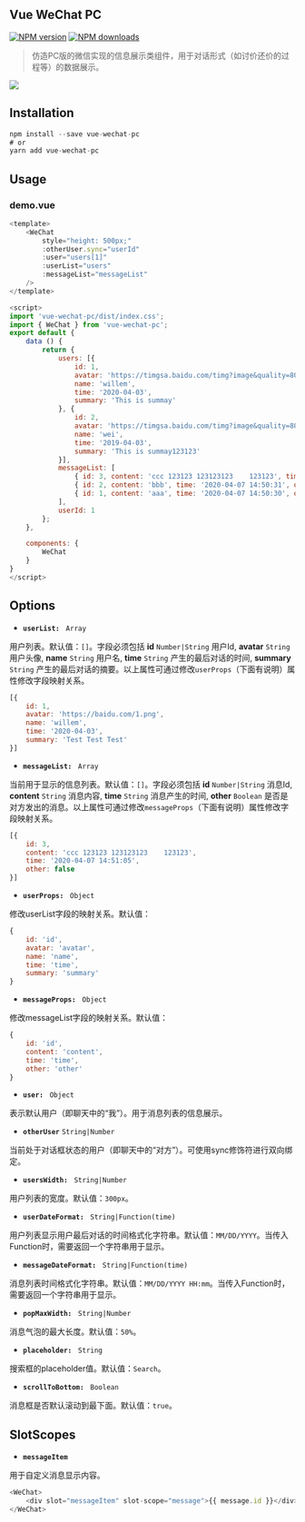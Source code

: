## Vue WeChat PC
[![NPM version](https://img.shields.io/npm/v/vue-wechat-pc.svg?style=flat)](https://npmjs.com/package/vue-wechat-pc)
[![NPM downloads](https://img.shields.io/npm/dm/vue-wechat-pc.svg?style=flat)](https://npmjs.com/package/vue-wechat-pc)
> 仿造PC版的微信实现的信息展示类组件，用于对话形式（如讨价还价的过程等）的数据展示。

![](https://assets-cdn.99plas.com/packages/wechat-example.png)

## Installation

```javascript
npm install --save vue-wechat-pc
# or
yarn add vue-wechat-pc
```

## Usage

### demo.vue

```javascript
<template>
    <WeChat
        style="height: 500px;"
        :otherUser.sync="userId"
        :user="users[1]"
        :userList="users"
        :messageList="messageList"
    />
</template>

<script>
import 'vue-wechat-pc/dist/index.css';
import { WeChat } from 'vue-wechat-pc';
export default {
    data () {
        return {
            users: [{
                id: 1,
                avatar: 'https://timgsa.baidu.com/timg?image&quality=80&size=b9999_10000&sec=1585943958566&di=38ae311becf29781df3313190e6e2f12&imgtype=0&src=http%3A%2F%2Ft9.baidu.com%2Fit%2Fu%3D86853839%2C3576305254%26fm%3D79%26app%3D86%26f%3DJPEG%3Fw%3D750%26h%3D390',
                name: 'willem',
                time: '2020-04-03',
                summary: 'This is summay'
            }, {
                id: 2,
                avatar: 'https://timgsa.baidu.com/timg?image&quality=80&size=b9999_10000&sec=1585943958566&di=38ae311becf29781df3313190e6e2f12&imgtype=0&src=http%3A%2F%2Ft9.baidu.com%2Fit%2Fu%3D86853839%2C3576305254%26fm%3D79%26app%3D86%26f%3DJPEG%3Fw%3D750%26h%3D390',
                name: 'wei',
                time: '2019-04-03',
                summary: 'This is summay123123'
            }],
            messageList: [
                { id: 3, content: 'ccc 123123 123123123    123123', time: '2020-04-07 14:51:05', other: false },
                { id: 2, content: 'bbb', time: '2020-04-07 14:50:31', other: true },
                { id: 1, content: 'aaa', time: '2020-04-07 14:50:30', other: false }
            ],
            userId: 1
        };
    },

    components: {
        WeChat
    }
}
</script>

```

## Options

- **`userList: `** `Array`

用户列表。默认值：`[]`。字段必须包括 **id** `Number|String` 用户Id, **avatar** `String` 用户头像, **name** `String` 用户名, **time** `String` 产生的最后对话的时间, **summary** `String` 产生的最后对话的摘要。以上属性可通过修改`userProps`（下面有说明）属性修改字段映射关系。

```javascript
[{
    id: 1,
    avatar: 'https://baidu.com/1.png',
    name: 'willem',
    time: '2020-04-03',
    summary: 'Test Test Test'
}]
```

- **`messageList: `** `Array`

当前用于显示的信息列表。默认值：`[]`。字段必须包括 **id** `Number|String` 消息Id, **content** `String` 消息内容, **time** `String` 消息产生的时间, **other** `Boolean` 是否是对方发出的消息。以上属性可通过修改`messageProps`（下面有说明）属性修改字段映射关系。

```javascript
[{ 
    id: 3, 
    content: 'ccc 123123 123123123    123123', 
    time: '2020-04-07 14:51:05', 
    other: false 
}]
```

- **`userProps: `** `Object`

修改userList字段的映射关系。默认值：

```javascript
{
    id: 'id',
    avatar: 'avatar',
    name: 'name',
    time: 'time',
    summary: 'summary'
}
```

- **`messageProps: `** `Object`

修改messageList字段的映射关系。默认值：

```javascript
{
    id: 'id',
    content: 'content',
    time: 'time',
    other: 'other'
}
```

- **`user: `** `Object`

表示默认用户（即聊天中的“我”）。用于消息列表的信息展示。

- **`otherUser`** `String|Number`

当前处于对话框状态的用户（即聊天中的“对方”）。可使用sync修饰符进行双向绑定。

- **`usersWidth: `** `String|Number`

用户列表的宽度。默认值：`300px`。

- **`userDateFormat: `** `String|Function(time)`

用户列表显示用户最后对话的时间格式化字符串。默认值：`MM/DD/YYYY`。当传入Function时，需要返回一个字符串用于显示。

- **`messageDateFormat: `** `String|Function(time)`

消息列表时间格式化字符串。默认值：`MM/DD/YYYY HH:mm`。当传入Function时，需要返回一个字符串用于显示。

- **`popMaxWidth: `** `String|Number`

消息气泡的最大长度。默认值：`50%`。

- **`placeholder: `** `String`

搜索框的placeholder值。默认值：`Search`。

- **`scrollToBottom: `** `Boolean`

消息框是否默认滚动到最下面。默认值：`true`。

## SlotScopes

- **`messageItem`**

用于自定义消息显示内容。

```javascript
<WeChat>
    <div slot="messageItem" slot-scope="message">{{ message.id }}</div>
</WeChat>
```
